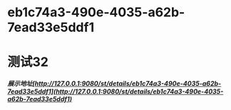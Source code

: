 # eb1c74a3-490e-4035-a62b-7ead33e5ddf1
# 测试32
##### 展示地址[http://127.0.0.1:9080/st/details/eb1c74a3-490e-4035-a62b-7ead33e5ddf1](http://127.0.0.1:9080/st/details/eb1c74a3-490e-4035-a62b-7ead33e5ddf1)